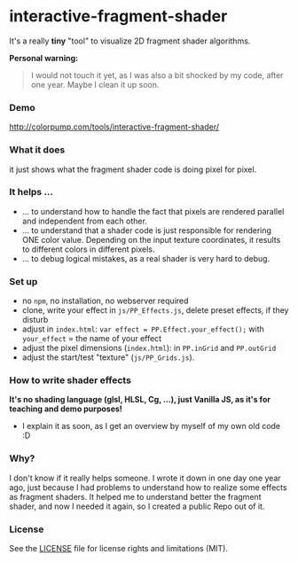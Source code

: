 # interactive-fragment-shader

It's a really **tiny** "tool" to visualize 2D fragment shader algorithms.

**Personal warning:**


> I would not touch it yet, as I was also a bit shocked by my code, after one year. Maybe I clean it up soon.

### Demo

http://colorpump.com/tools/interactive-fragment-shader/

### What it does

it just shows what the fragment shader code is doing pixel for pixel.

### It helps ...
* ... to understand how to handle the fact that pixels are rendered parallel and independent from each other.
* ... to understand that a shader code is just responsible for rendering ONE color value.
Depending on the input texture coordinates, it results to different colors in different pixels.
* ... to debug logical mistakes, as a real shader is very hard to debug.

### Set up

* no `npm`, no installation, no webserver required
* clone, write your effect in `js/PP_Effects.js`, delete preset effects, if they disturb
* adjust in `index.html`: `var effect = PP.Effect.your_effect();` with `your_effect` = the name of your effect
* adjust the pixel dimensions (`index.html`): in `PP.inGrid` and `PP.outGrid`
* adjust the start/test "texture" (`js/PP_Grids.js`).

### How to write shader effects

**It's no shading language (glsl, HLSL, Cg, ...), just Vanilla JS, as it's for teaching and demo purposes!**

* I explain it as soon, as I get an overview by myself of my own old code :D

### Why?

I don't know if it really helps someone.
I wrote it down in one day one year ago, just because I had problems to understand how to realize some effects as fragment shaders.
It helped me to understand better the fragment shader, and now I needed it again, so I created a public Repo out of it.

### License

See the [LICENSE](./LICENSE.txt) file for license rights and limitations (MIT).